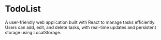 # TodoList
A user-friendly web application built with React to manage tasks efficiently. Users can add, edit, and delete tasks, with real-time updates and persistent storage using LocalStorage.
